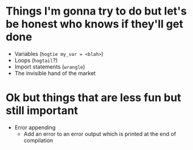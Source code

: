 # Things I'm gonna try to do but let's be honest who knows if they'll get done

- Variables (`hogtie my_var = <blah>`)
- Loops (`hogtail`?)
- Import statements (`wrangle`)
- The invisible hand of the market

# Ok but things that are less fun but still important
- Error appending
    - Add an error to an error output which is printed at the end of compilation
